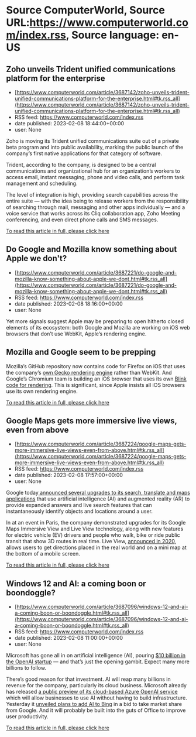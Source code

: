 # Source ComputerWorld, Source URL:https://www.computerworld.com/index.rss, Source language: en-US

## Zoho unveils Trident unified communications platform for the enterprise
 - [https://www.computerworld.com/article/3687142/zoho-unveils-trident-unified-communications-platform-for-the-enterprise.html#tk.rss_all](https://www.computerworld.com/article/3687142/zoho-unveils-trident-unified-communications-platform-for-the-enterprise.html#tk.rss_all)
 - RSS feed: https://www.computerworld.com/index.rss
 - date published: 2023-02-08 18:44:00+00:00
 - user: None

<article>
	<section class="page">
<p>Zoho is moving its Trident unified communications suite out of a private beta program and into public availability, marking the public launch of the company’s first native applications for that category of software.</p><p>Trident, according to the company, is designed to be a central communications and organizational hub for an organization’s workers to access email, instant messaging, phone and video calls, and perform task management and scheduling.</p><p>The level of integration is high, providing search capabilities across the entire suite — with the idea being to release workers from the responsibility of searching through mail, messaging and other apps individually — and a voice service that works across its Cliq collaboration app, Zoho Meeting conferencing, and even direct phone calls and SMS messages.</p><p class="jumpTag"><a href="https://www.computerworld.com/article/3687142/zoho-unveils-trident-unified-communications-platform-for-the-enterprise.html#jump">To read this article in full, please click here</a></p></section></article>

## Do Google and Mozilla know something about Apple we don't?
 - [https://www.computerworld.com/article/3687221/do-google-and-mozilla-know-something-about-apple-we-dont.html#tk.rss_all](https://www.computerworld.com/article/3687221/do-google-and-mozilla-know-something-about-apple-we-dont.html#tk.rss_all)
 - RSS feed: https://www.computerworld.com/index.rss
 - date published: 2023-02-08 18:16:00+00:00
 - user: None

<article>
	<section class="page">
<p>Yet more signals suggest Apple may be preparing to open hitherto closed elements of its ecosystem: both Google and Mozilla are working on iOS web browsers that don’t use WebKit, Apple’s rendering engine.</p><h2><strong>Mozilla and Google seem to be prepping</strong></h2>
<p>Mozilla’s GitHub repository now contains code for Firefox on iOS that uses the company’s <a href="https://www.theregister.com/2023/02/07/mozilla_google_apple_webkit/" rel="noopener nofollow" target="_blank">own Gecko rendering engine</a> rather than WebKit. And Google’s Chromium team is building an iOS browser that uses its own <a href="https://www.macrumors.com/2023/02/04/google-working-on-browser-that-would-break-rules/" rel="noopener nofollow" target="_blank">Blink code for rendering</a>. This is significant, since Apple insists all iOS browsers use its own rendering engine.</p><p class="jumpTag"><a href="https://www.computerworld.com/article/3687221/do-google-and-mozilla-know-something-about-apple-we-dont.html#jump">To read this article in full, please click here</a></p></section></article>

## Google Maps gets more immersive live views, even from above
 - [https://www.computerworld.com/article/3687224/google-maps-gets-more-immersive-live-views-even-from-above.html#tk.rss_all](https://www.computerworld.com/article/3687224/google-maps-gets-more-immersive-live-views-even-from-above.html#tk.rss_all)
 - RSS feed: https://www.computerworld.com/index.rss
 - date published: 2023-02-08 17:57:00+00:00
 - user: None

<article>
	<section class="page">
<p>Google today<a href="https://blog.google/products/maps/sustainable-immersive-maps-announcements/" rel="nofollow noopener" target="_blank"> announced several upgrades to its search, translate and maps applications</a> that use artificial intelligence (AI) and augmented reality (AR) to provide expanded answers and live search features that can instantaneously identify objects and locations around a user.</p><p>In at an event in Paris, the company demonstrated upgrades for its Google Maps Immersive View and Live View technology, along with new features for electric vehicle (EV) drivers and people who walk, bike or ride public transit that show 3D routes in real time. Live View, <a href="https://blog.google/products/maps/new-sense-direction-live-view/" rel="nofollow noopener" target="_blank">announced in 2020</a>, allows users to get directions placed in the real world and on a mini map at the bottom of a mobile screen.</p><p class="jumpTag"><a href="https://www.computerworld.com/article/3687224/google-maps-gets-more-immersive-live-views-even-from-above.html#jump">To read this article in full, please click here</a></p></section></article>

## Windows 12 and AI: a coming boon or boondoggle?
 - [https://www.computerworld.com/article/3687096/windows-12-and-ai-a-coming-boon-or-boondoggle.html#tk.rss_all](https://www.computerworld.com/article/3687096/windows-12-and-ai-a-coming-boon-or-boondoggle.html#tk.rss_all)
 - RSS feed: https://www.computerworld.com/index.rss
 - date published: 2023-02-08 11:00:00+00:00
 - user: None

<article>
	<section class="page">
<p>Microsoft has gone all in on artificial intelligence (AI), pouring <a href="https://fortune.com/2023/01/23/microsoft-investing-10-billion-open-ai-chatgpt/" rel="noopener nofollow" target="_blank">$10 billion in the OpenAI startup</a> — and that’s just the opening gambit. Expect many more billions to follow.</p><p>There’s good reason for that investment. AI will reap many billions in revenue for the company, particularly its cloud business. Microsoft already has released <a href="https://azure.microsoft.com/en-us/products/cognitive-services/openai-service/" rel="noopener nofollow" target="_blank">a public preview of its cloud-based Azure OpenAI service</a> which will allow businesses to use AI without having to build infrastructure. Yesterday it <a href="https://www.computerworld.com/article/3687220/microsoft-bing-is-about-to-get-chatty-with-openai.html">unveiled plans to add AI to Bing</a> in a bid to take market share from Google. And it will probably be built into the guts of Office to improve user productivity.</p><p class="jumpTag"><a href="https://www.computerworld.com/article/3687096/windows-12-and-ai-a-coming-boon-or-boondoggle.html#jump">To read this article in full, please click here</a></p></section></article>
